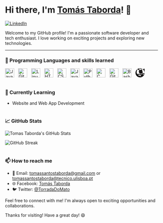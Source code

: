 # Hi there, I'm [Tomás Taborda]()! 👋

[![LinkedIn](https://img.shields.io/badge/LinkedIn-Tomás_Taborda-blue)](https://www.linkedin.com/in/tomás-taborda-a028a8234/)

Welcome to my GitHub profile! I'm a passionate software developer and tech enthusiast. I love working on exciting projects and exploring new technologies.

---

### 🔧 Programming Languages and skills learned

<link rel="stylesheet" href="https://cdn.jsdelivr.net/gh/devicons/devicon@v2.15.1/devicon.min.css">

<img align="left" alt="Java" width="30px" style="padding-right:10px;" src="https://cdn.jsdelivr.net/gh/devicons/devicon/icons/java/java-original.svg"/>
<img align="left" alt="Git" width="30px" style="padding-right:10px;" src="https://cdn.jsdelivr.net/gh/devicons/devicon/icons/git/git-original.svg" />
<img align="left" alt="Linux" width="30px" style="padding-right:10px;" src="https://cdn.jsdelivr.net/gh/devicons/devicon/icons/linux/linux-original.svg" />
<img align="left" alt="HTML" width="30px" style="padding-right:10px;" src="https://cdn.jsdelivr.net/gh/devicons/devicon/icons/html5/html5-plain.svg" />
<img align="left" alt="CSS" width="30px" style="padding-right:10px;" src="https://cdn.jsdelivr.net/gh/devicons/devicon/icons/css3/css3-plain.svg" />
<img align="left" alt="JavaScript" width="30px" style="padding-right:10px;" src="https://cdn.jsdelivr.net/gh/devicons/devicon/icons/javascript/javascript-plain.svg" />
<img align="left" alt="Python" width="30px" style="padding-right:10px;" src="https://cdn.jsdelivr.net/gh/devicons/devicon/icons/python/python-plain.svg" />
<img align="left" alt="C" width="30px" style="padding-right:10px;" src="https://cdn.jsdelivr.net/gh/devicons/devicon/icons/cplusplus/c-line.svg" />
<img align="left" alt="GitHub" width="30px" style="padding-right:10px;"  src="https://cdn.jsdelivr.net/gh/devicons/devicon/icons/github/github-original.svg" />
<svg fill="#ffffff" width="30px" height="30px" viewBox="0 0 24 24" xmlns="http://www.w3.org/2000/svg">
  <g fill="#181616"><path fill-rule="evenodd" clip-rule="evenodd" d="M12 .03C5.38.03.02 5.39.02 12A11.98 11.98 0 0 0 12 24c6.61 0 12-5.38 12-12 0-6.61-5.38-11.97-12-11.97zm2.87 21.3c-.32.07-.44-.14-.44-.31s0-.74 0-1.45c-4.63 1-5.61-2.23-5.61-2.23-.75-1.93-1.83-2.44-1.83-2.44-1.5-1.02.11-1 .11-1 1.65.12 2.52 1.7 2.52 1.7 1.47 2.53 3.87 1.8 4.81 1.38a3 3 0 0 1 .88-2c-3.11-.35-6.39-1.55-6.39-6.92a5.41 5.41 0 0 1 1.44-3.76 5 5 0 0 1 .14-3.71s1.18-.37 3.86 1.43a13.38 13.38 0 0 1 7 0c2.68-1.8 3.86-1.43 3.86-1.43a5 5 0 0 1 .14 3.71 5.41 5.41 0 0 1 1.44 3.76c0 5.38-3.29 6.57-6.4 6.92a3 3 0 0 1 .87 2c.25.37.95.82 1.47.68.85-.18 1.7-.82 1.7-2.22 0-1.28-.01-2.32-.01-2.64 0-.25-.17-.54-.62-.44a2.4 2.4 0 0 0-1.1.56c-.3.2-.78.34-1.1.34-.33 0-.8-.14-1.08-.34a2.41 2.41 0 0 0-1.09-.56c-.45-.1-.61.19-.61.43 0 .31-.01.56-.01 2.64 0 .39-.15.83-.61.69A3 3 0 0 0 9.78 20c-.93-.19-1.68-.67-1.83-1.3a1.9 1.9 0 0 1-.06-.44c0-.88.3-1.6.79-2.15-2.75-.31-5.63-1.38-5.63-6.18 0-1.36.47-2.47 1.24-3.35-.12-.31-.54-1.67.12-3.49 0 0 1.09-.35 3.57 1.35a11.78 11.78 0 0 1 6 0c2.48-1.7 3.57-1.35 3.57-1.35.66 1.82.24 3.18.12 3.49.78.88 1.24 1.99 1.24 3.35 0 4.8-2.89 5.87-5.64 6.17.45.39.84 1.15.84 2.32 0 1.67-.02 3.02-.02 3.43 0 .26-.17.57-.62.47z"></path></g>
</svg>
<img align="left" alt="Bash" width="30px" style="padding-right:10px;" src="https://cdn.jsdelivr.net/gh/devicons/devicon/icons/bash/bash-original.svg" />
<br />

#

### 🌱 Currently Learning

- Website and Web App Development

#

### 📈 GitHub Stats

![Tomas Taborda's GitHub Stats](https://github-readme-stats.vercel.app/api?username=thomastabs&show_icons=true&theme=gruvbox)

![GitHub Streak](https://streak-stats.demolab.com?user=thomastabs&theme=gruvbox&border_radius=4.5)

#

### 📫 How to reach me

- 📧 Email: tomassantostaborda@gmail.com or tomassantostaborda@tecnico.ulisboa.pt
- 🌐 Facebook: [Tomás Taborda](https://www.facebook.com/profile.php?id=100007571926646/)
- 🐦 Twitter: [@TorradaDoMato](https://twitter.com/TorradaDoMato)

Feel free to connect with me! I'm always open to exciting opportunities and collaborations.

Thanks for visiting! Have a great day! 😄
